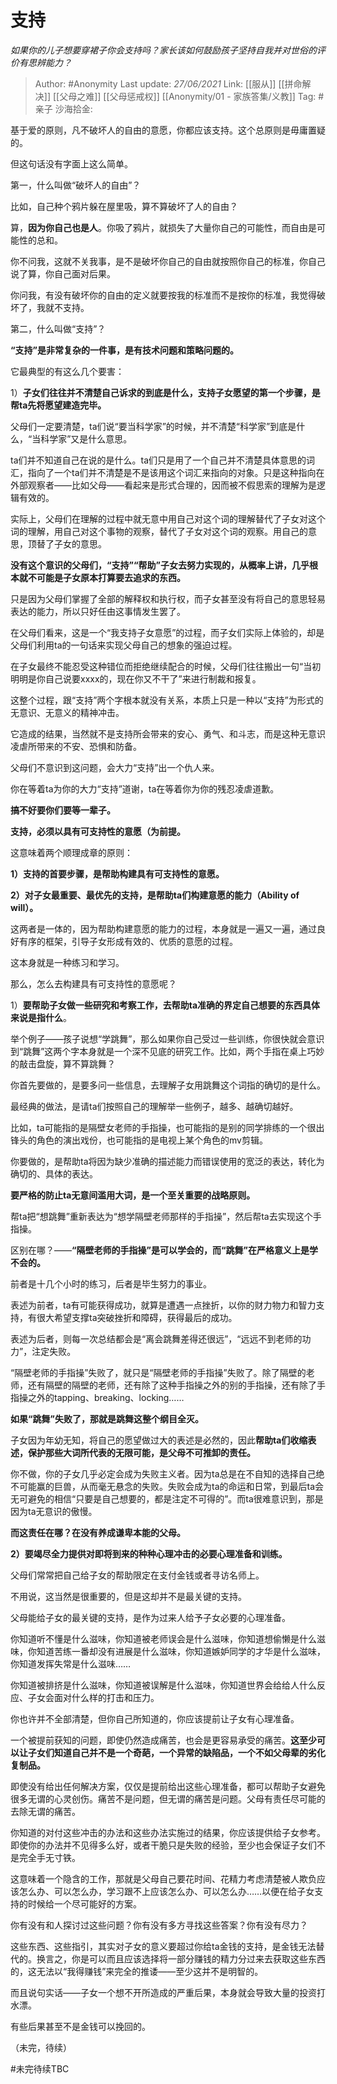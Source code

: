 # 支持
*如果你的儿子想要穿裙子你会支持吗？家长该如何鼓励孩子坚持自我并对世俗的评价有思辨能力？*

> Author: #Anonymity
> Last update: *27/06/2021*
> Link: [[服从]] [[拼命解决]] [[父母之难]] [[父母惩戒权]] [[Anonymity/01 - 家族答集/义教]]
> Tag: #亲子
> 沙海拾金:

基于爱的原则，凡不破坏人的自由的意愿，你都应该支持。这个总原则是毋庸置疑的。

但这句话没有字面上这么简单。

第一，什么叫做“破坏人的自由”？

比如，自己种个鸦片躲在屋里吸，算不算破坏了人的自由？

算，**因为你自己也是人**。你吸了鸦片，就损失了大量你自己的可能性，而自由是可能性的总和。

你不问我，这就不关我事，是不是破坏你自己的自由就按照你自己的标准，你自己说了算，你自己面对后果。

你问我，有没有破坏你的自由的定义就要按我的标准而不是按你的标准，我觉得破坏了，我就不支持。

第二，什么叫做“支持”？

**“支持”是非常复杂的一件事，是有技术问题和策略问题的。**

它最典型的有这么几个要害：

1）**子女们往往并不清楚自己诉求的到底是什么，支持子女愿望的第一个步骤，是帮ta先将愿望建造完毕。**

父母们一定要清楚，ta们说“要当科学家”的时候，并不清楚“科学家”到底是什么，“当科学家”又是什么意思。

ta们并不知道自己在说的是什么。ta们只是用了一个自己并不清楚具体意思的词汇，指向了一个ta们并不清楚是不是该用这个词汇来指向的对象。只是这种指向在外部观察者——比如父母——看起来是形式合理的，因而被不假思索的理解为是逻辑有效的。

实际上，父母们在理解的过程中就无意中用自己对这个词的理解替代了子女对这个词的理解，用自己对这个事物的观察，替代了子女对这个词的观察。用自己的意思，顶替了子女的意思。

**没有这个意识的父母们，“支持”“帮助”子女去努力实现的，从概率上讲，几乎根本就不可能是子女原本打算要去追求的东西。**

只是因为父母们掌握了全部的解释权和执行权，而子女甚至没有将自己的意思轻易表达的能力，所以只好任由这事情发生罢了。

在父母们看来，这是一个“我支持子女意愿”的过程，而子女们实际上体验的，却是父母们利用ta的一句话来实现父母自己的想象的强迫过程。

在子女最终不能忍受这种错位而拒绝继续配合的时候，父母们往往搬出一句“当初明明是你自己说要xxxx的，现在你又不干了”来进行制裁和报复。

这整个过程，跟“支持”两个字根本就没有关系，本质上只是一种以“支持”为形式的无意识、无意义的精神冲击。

它造成的结果，当然就不是支持所会带来的安心、勇气、和斗志，而是这种无意识凌虐所带来的不安、恐惧和防备。

父母们不意识到这问题，会大力“支持”出一个仇人来。

你在等着ta为你的大力“支持”道谢，ta在等着你为你的残忍凌虐道歉。

**搞不好要你们要等一辈子。**

**支持，必须以具有可支持性的意愿（为前提。**

这意味着两个顺理成章的原则：

**1）支持的首要步骤，是帮助构建具有可支持性的意愿。**

**2）对子女最重要、最优先的支持，是帮助ta们构建意愿的能力（Ability of will）。**

这两者是一体的，因为帮助构建意愿的能力的过程，本身就是一遍又一遍，通过良好有序的框架，引导子女形成有效的、优质的意愿的过程。

这本身就是一种练习和学习。

那么，怎么去构建具有可支持性的意愿呢？

1）**要帮助子女做一些研究和考察工作，去帮助ta准确的界定自己想要的东西具体来说是指什么**。

举个例子——孩子说想“学跳舞”，那么如果你自己受过一些训练，你很快就会意识到“跳舞”这两个字本身就是一个深不见底的研究工作。比如，两个手指在桌上巧妙的敲击盘旋，算不算跳舞？

你首先要做的，是要多问一些信息，去理解子女用跳舞这个词指的确切的是什么。

最经典的做法，是请ta们按照自己的理解举一些例子，越多、越确切越好。

比如，ta可能指的是隔壁女老师的手指操，也可能指的是别的同学排练的一个很出锋头的角色的演出戏份，也可能指的是电视上某个角色的mv剪辑。

你要做的，是帮助ta将因为缺少准确的描述能力而错误使用的宽泛的表达，转化为确切的、具体的表达。

**要严格的防止ta无意间滥用大词，是一个至关重要的战略原则。**

帮ta把“想跳舞”重新表达为“想学隔壁老师那样的手指操”，然后帮ta去实现这个手指操。

区别在哪？——**“隔壁老师的手指操”是可以学会的，而“跳舞”在严格意义上是学不会的。**

前者是十几个小时的练习，后者是毕生努力的事业。

表述为前者，ta有可能获得成功，就算是遭遇一点挫折，以你的财力物力和智力支持，有很大希望支撑ta突破挫折和障碍，获得最后的成功。

表述为后者，则每一次总结都会是“离会跳舞差得还很远”，“远远不到老师的功力”，注定失败。

“隔壁老师的手指操”失败了，就只是“隔壁老师的手指操”失败了。除了隔壁的老师，还有隔壁的隔壁的老师，还有除了这种手指操之外的别的手指操，还有除了手指操之外的tapping、breaking、locking……

**如果“跳舞”失败了，那就是跳舞这整个纲目全灭。**

子女因为年幼无知，将自己的愿望做过大的表述是必然的，因此**帮助ta们收缩表述，保护那些大词所代表的无限可能，是父母不可推卸的责任。**

你不做，你的子女几乎必定会成为失败主义者。因为ta总是在不自知的选择自己绝不可能赢的巨兽，从而毫无悬念的失败。失败会成为ta的命运和日常，到最后ta会无可避免的相信“只要是自己想要的，都是注定不可得的”。而ta很难意识到，那是因为ta无意识的傲慢。

**而这责任在哪？在没有养成谦卑本能的父母。**

**2）要竭尽全力提供对即将到来的种种心理冲击的必要心理准备和训练。**

父母们常常把自己给子女的帮助限定在支付金钱或者寻访名师上。

不用说，这当然是很重要的，但是这却并不是最关键的支持。

父母能给子女的最关键的支持，是作为过来人给予子女必要的心理准备。

你知道听不懂是什么滋味，你知道被老师误会是什么滋味，你知道想偷懒是什么滋味，你知道苦练一番却没有进展是什么滋味，你知道嫉妒同学的才华是什么滋味，你知道发挥失常是什么滋味……

你知道被排挤是什么滋味，你知道被误解是什么滋味，你知道世界会给给人什么反应、子女会面对什么样的打击和压力。

你也许并不全部清楚，但你自己所知道的，你应该提前让子女有心理准备。

一个被提前获知的问题，即使仍然造成痛苦，也会是更容易承受的痛苦。**这至少可以让子女们知道自己并不是一个奇葩，一个异常的缺陷品，一个不如父母辈的劣化复制品。**

即使没有给出任何解决方案，仅仅是提前给出这些心理准备，都可以帮助子女避免很多无谓的心灵创伤。痛苦不是问题，但无谓的痛苦是问题。父母有责任尽可能的去除无谓的痛苦。

你知道的对付这些冲击的办法和这些办法实施过的结果，你应该提供给子女参考。即使你的办法并不见得多么好，或者干脆只是失败的经验，至少也会保证子女们不是完全手无寸铁。

这意味着一个隐含的工作，那就是父母自己要花时间、花精力考虑清楚被人欺负应该怎么办、可以怎么办，学习跟不上应该怎么办、可以怎么办……以便在给子女支持的时候给一个尽可能好的方案。

你有没有和人探讨过这些问题？你有没有多方寻找这些答案？你有没有尽力？

这些东西、这些指引，其实对子女的意义要超过你给ta金钱的支持，是金钱无法替代的。换言之，你是可以而且应该选择将一部分赚钱的精力分过来去获取这些东西的，这无法以“我得赚钱”来完全的推诿——至少这并不是明智的。

而且说句实话——子女一个想不开所造成的严重后果，本身就会导致大量的投资打水漂。

有些后果甚至不是金钱可以挽回的。

（未完，待续）

#未完待续TBC
